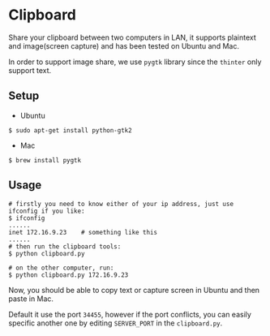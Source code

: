 # Clipboard

Share your clipboard between two computers in LAN, it supports plaintext and image(screen capture) 
and has been tested on Ubuntu and Mac.

In order to support image share, we use `pygtk` library since the `thinter` only support text.

## Setup

* Ubuntu

```
$ sudo apt-get install python-gtk2
```

* Mac

```
$ brew install pygtk
```

## Usage

    # firstly you need to know either of your ip address, just use ifconfig if you like:
    $ ifconfig 
    ......
    inet 172.16.9.23    # something like this
    ......
    # then run the clipboard tools:
    $ python clipboard.py

    # on the other computer, run:
    $ python clipboard.py 172.16.9.23

Now, you should be able to copy text or capture screen in Ubuntu and then paste in Mac.

Default it use the port `34455`, however if the port conflicts, you can easily specific another one 
by editing `SERVER_PORT` in the `clipboard.py`.
